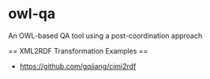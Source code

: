 # owl-qa
An OWL-based QA tool using a post-coordination approach

== XML2RDF Transformation Examples ==
* https://github.com/gqjiang/cimi2rdf
